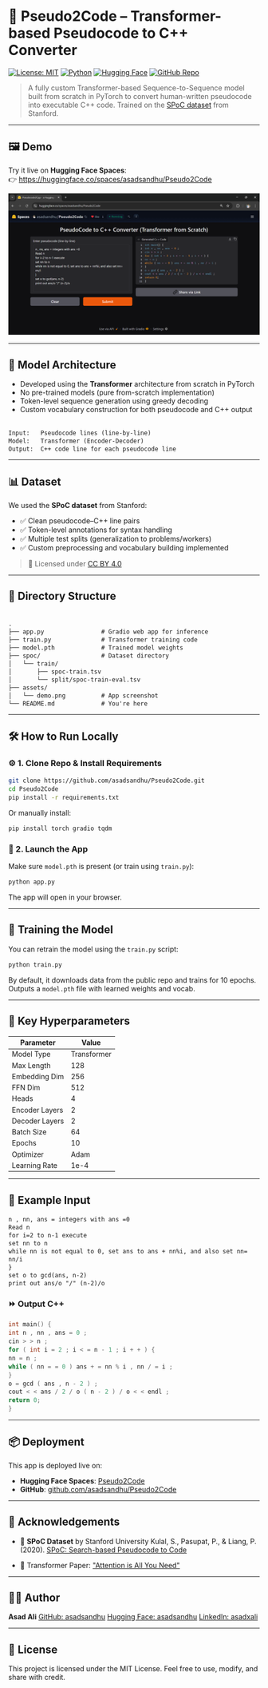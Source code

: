 # 🚀 Pseudo2Code – Transformer-based Pseudocode to C++ Converter

[![License: MIT](https://img.shields.io/badge/License-MIT-yellow.svg)](LICENSE)
[![Python](https://img.shields.io/badge/Python-3.10+-blue.svg)](https://www.python.org/)
[![Hugging Face](https://img.shields.io/badge/HuggingFace-Spaces-orange)](https://huggingface.co/spaces/asadsandhu/Pseudo2Code)
[![GitHub Repo](https://img.shields.io/badge/GitHub-asadsandhu/Pseudo2Code-black?logo=github)](https://github.com/asadsandhu/Pseudo2Code)

> A fully custom Transformer-based Sequence-to-Sequence model built from scratch in PyTorch to convert human-written pseudocode into executable C++ code. Trained on the [SPoC dataset](https://arxiv.org/abs/2005.04326) from Stanford.

---

## 🖼️ Demo

Try it live on **Hugging Face Spaces**:  
👉 https://huggingface.co/spaces/asadsandhu/Pseudo2Code

![App Demo](assets/demo.png)

---

## 🧠 Model Architecture

- Developed using the **Transformer** architecture from scratch in PyTorch
- No pre-trained models (pure from-scratch implementation)
- Token-level sequence generation using greedy decoding
- Custom vocabulary construction for both pseudocode and C++ output

```

Input:   Pseudocode lines (line-by-line)
Model:   Transformer (Encoder-Decoder)
Output:  C++ code line for each pseudocode line

```

---

## 📊 Dataset

We used the **SPoC dataset** from Stanford:

- ✅ Clean pseudocode–C++ line pairs
- ✅ Token-level annotations for syntax handling
- ✅ Multiple test splits (generalization to problems/workers)
- ✅ Custom preprocessing and vocabulary building implemented

> 📎 Licensed under [CC BY 4.0](https://creativecommons.org/licenses/by/4.0/)

---

## 📁 Directory Structure

```

.
├── app.py                # Gradio web app for inference
├── train.py              # Transformer training code
├── model.pth             # Trained model weights
├── spoc/                 # Dataset directory
│   └── train/
│       ├── spoc-train.tsv
│       └── split/spoc-train-eval.tsv
├── assets/
│   └── demo.png          # App screenshot
└── README.md             # You're here

````

---

## 🛠️ How to Run Locally

### ⚙️ 1. Clone Repo & Install Requirements

```bash
git clone https://github.com/asadsandhu/Pseudo2Code.git
cd Pseudo2Code
pip install -r requirements.txt
````

Or manually install:

```bash
pip install torch gradio tqdm
```

### 🚀 2. Launch the App

Make sure `model.pth` is present (or train using `train.py`):

```bash
python app.py
```

The app will open in your browser.

---

## 🧪 Training the Model

You can retrain the model using the `train.py` script:

```bash
python train.py
```

By default, it downloads data from the public repo and trains for 10 epochs.
Outputs a `model.pth` file with learned weights and vocab.

---

## 🔧 Key Hyperparameters

| Parameter      | Value       |
| -------------- | ----------- |
| Model Type     | Transformer |
| Max Length     | 128         |
| Embedding Dim  | 256         |
| FFN Dim        | 512         |
| Heads          | 4           |
| Encoder Layers | 2           |
| Decoder Layers | 2           |
| Batch Size     | 64          |
| Epochs         | 10          |
| Optimizer      | Adam        |
| Learning Rate  | 1e-4        |

---

## 🧩 Example Input

```text
n , nn, ans = integers with ans =0
Read n
for i=2 to n-1 execute
set nn to n
while nn is not equal to 0, set ans to ans + nn%i, and also set nn= nn/i
}
set o to gcd(ans, n-2)
print out ans/o "/" (n-2)/o
```

### ⏩ Output C++

```cpp
int main() {
int n , nn , ans = 0 ;
cin > > n ;
for ( int i = 2 ; i < = n - 1 ; i + + ) {
nn = n ;
while ( nn = = 0 ) ans + = nn % i , nn / = i ;
}
o = gcd ( ans , n - 2 ) ;
cout < < ans / 2 / o ( n - 2 ) / o < < endl ;
return 0;
}
```

---

## 📦 Deployment

This app is deployed live on:

* **Hugging Face Spaces**: [Pseudo2Code](https://huggingface.co/spaces/asadsandhu/Pseudo2Code)
* **GitHub**: [github.com/asadsandhu/Pseudo2Code](https://github.com/asadsandhu/Pseudo2Code)

---

## 🙌 Acknowledgements

* 📘 **SPoC Dataset** by Stanford University
  Kulal, S., Pasupat, P., & Liang, P. (2020). [SPoC: Search-based Pseudocode to Code](https://arxiv.org/abs/2005.04326)

* 🧠 Transformer Paper: ["Attention is All You Need"](https://arxiv.org/abs/1706.03762)

---

## 🧑‍💻 Author

**Asad Ali**
[GitHub: asadsandhu](https://github.com/asadsandhu)
[Hugging Face: asadsandhu](https://huggingface.co/asadsandhu)
[LinkedIn: asadxali](https://www.linkedin.com/in/asadxali)

---

## 📄 License

This project is licensed under the MIT License.
Feel free to use, modify, and share with credit.
